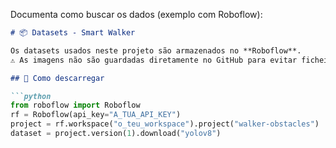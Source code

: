 Documenta como buscar os dados (exemplo com Roboflow):
```md
# 📦 Datasets - Smart Walker

Os datasets usados neste projeto são armazenados no **Roboflow**.  
⚠️ As imagens não são guardadas diretamente no GitHub para evitar ficheiros grandes.

## 🚀 Como descarregar

```python
from roboflow import Roboflow
rf = Roboflow(api_key="A_TUA_API_KEY")
project = rf.workspace("o_teu_workspace").project("walker-obstacles")
dataset = project.version(1).download("yolov8")
